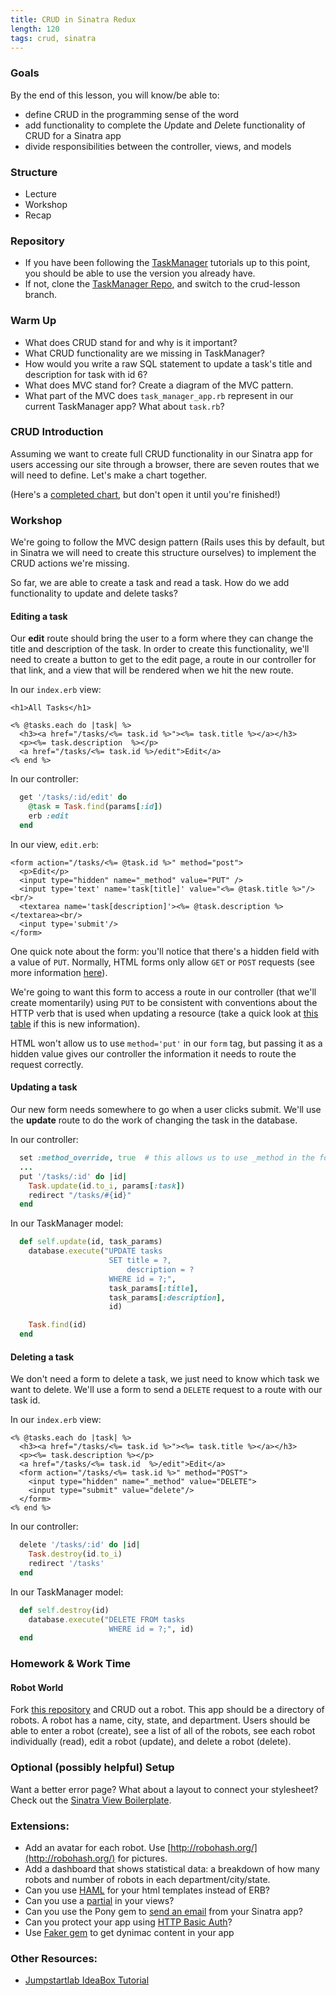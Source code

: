 ```yaml
---
title: CRUD in Sinatra Redux
length: 120
tags: crud, sinatra
---
```


### Goals

By the end of this lesson, you will know/be able to:

* define CRUD in the programming sense of the word
* add functionality to complete the *U*pdate and *D*elete functionality of CRUD for a Sinatra app
* divide responsibilities between the controller, views, and models

### Structure

* Lecture
* Workshop
* Recap

### Repository

* If you have been following the [TaskManager](https://github.com/s-espinosa/task_manager_redux) tutorials up to this point, you should be able to use the version you already have.
* If not, clone the [TaskManager Repo](https://github.com/s-espinosa/task_manager_redux), and switch to the crud-lesson branch.

### Warm Up

* What does CRUD stand for and why is it important?
* What CRUD functionality are we missing in TaskManager?
* How would you write a raw SQL statement to update a task's title and description for task with id 6?
* What does MVC stand for? Create a diagram of the MVC pattern.
* What part of the MVC does `task_manager_app.rb` represent in our current TaskManager app? What about `task.rb`?

### CRUD Introduction

Assuming we want to create full CRUD functionality in our Sinatra app for users accessing our site through a browser, there are seven routes that we will need to define. Let's make a chart together.

(Here's a [completed chart](https://www.dropbox.com/s/vx3ocfsusjdrgfw/crud_in_sinatra.pdf?dl=0), but don't open it until you're finished!)

### Workshop

We're going to follow the MVC design pattern (Rails uses this by default, but in Sinatra we will need to create this structure ourselves) to implement the CRUD actions we're missing.

So far, we are able to create a task and read a task. How do we add functionality to update and delete tasks?

#### Editing a task

Our **edit** route should bring the user to a form where they can change the title and description of the task. In order to create this functionality, we'll need to create a button to get to the edit page, a route in our controller for that link, and a view that will be rendered when we hit the new route.

In our `index.erb` view:

```erb
<h1>All Tasks</h1>

<% @tasks.each do |task| %>
  <h3><a href="/tasks/<%= task.id %>"><%= task.title %></a></h3>
  <p><%= task.description  %></p>
  <a href="/tasks/<%= task.id %>/edit">Edit</a>
<% end %>
```

In our controller:

```ruby
  get '/tasks/:id/edit' do
    @task = Task.find(params[:id])
    erb :edit
  end
```
In our view, `edit.erb`:

```erb
<form action="/tasks/<%= @task.id %>" method="post">
  <p>Edit</p>
  <input type="hidden" name="_method" value="PUT" />
  <input type='text' name='task[title]' value="<%= @task.title %>"/><br/>
  <textarea name='task[description]'><%= @task.description %></textarea><br/>
  <input type='submit'/>
</form>
```

One quick note about the form: you'll notice that there's a hidden field with a value of `PUT`. Normally, HTML forms only allow `GET` or `POST` requests (see more information [here](http://www.w3schools.com/tags/att_form_method.asp)). 

We're going to want this form to access a route in our controller (that we'll create momentarily) using `PUT` to be consistent with conventions about the HTTP verb that is used when updating a resource (take a quick look at [this table](http://www.restapitutorial.com/lessons/httpmethods.html) if this is new information). 

HTML won't allow us to use `method='put'` in our `form` tag, but passing it as a hidden value gives our controller the information it needs to route the request correctly.

#### Updating a task

Our new form needs somewhere to go when a user clicks submit. We'll use the **update** route to do the work of changing the task in the database.

In our controller:

```ruby
  set :method_override, true  # this allows us to use _method in the form
  ...
  put '/tasks/:id' do |id|
    Task.update(id.to_i, params[:task])
    redirect "/tasks/#{id}"
  end
```

In our TaskManager model:

```ruby
  def self.update(id, task_params)
    database.execute("UPDATE tasks
                      SET title = ?,
                          description = ?
                      WHERE id = ?;",
                      task_params[:title],
                      task_params[:description],
                      id)

    Task.find(id)
  end
```

#### Deleting a task

We don't need a form to delete a task, we just need to know which task we want to delete. We'll use a form to send a `DELETE` request to a route with our task id.

In our `index.erb` view:

```erb
<% @tasks.each do |task| %>
  <h3><a href="/tasks/<%= task.id %>"><%= task.title %></a></h3>
  <p><%= task.description %></p>
  <a href="/tasks/<%= task.id  %>/edit">Edit</a>
  <form action="/tasks/<%= task.id %>" method="POST">
    <input type="hidden" name="_method" value="DELETE">
    <input type="submit" value="delete"/>
  </form>
<% end %>
```

In our controller:

```ruby
  delete '/tasks/:id' do |id|
    Task.destroy(id.to_i)
    redirect '/tasks'
  end
```

In our TaskManager model:

```ruby
  def self.destroy(id)
    database.execute("DELETE FROM tasks
                      WHERE id = ?;", id)
  end
```

### Homework & Work Time

#### Robot World

Fork [this repository](https://github.com/turingschool-examples/robot-world) and CRUD out a robot. This app should be a directory of robots. A robot has a name, city, state, and department. Users should be able to enter a robot (create), see a list of all of the robots, see each robot individually (read), edit a robot (update), and delete a robot (delete).

### Optional (possibly helpful) Setup

Want a better error page? What about a layout to connect your stylesheet? Check out the [Sinatra View Boilerplate](https://github.com/turingschool/challenges/blob/master/sinatra_view_boilerplate.markdown).

### Extensions:

* Add an avatar for each robot. Use [http://robohash.org/](http://robohash.org/) for pictures. 
* Add a dashboard that shows statistical data: a breakdown of how many robots and number of robots in each department/city/state.
* Can you use [HAML](http://haml.info/) for your html templates instead of ERB?
* Can you use a [partial](http://www.sinatrarb.com/faq.html#partials) in your views?
* Can you use the Pony gem to [send an email](http://www.sinatrarb.com/faq.html#email) from your Sinatra app?
* Can you protect your app using [HTTP Basic Auth](http://www.sinatrarb.com/faq.html#auth)?
* Use [Faker gem](https://github.com/stympy/faker) to get dynimac content in your app

### Other Resources:

* [Jumpstartlab IdeaBox Tutorial](http://tutorials.jumpstartlab.com/projects/idea_box.html)
